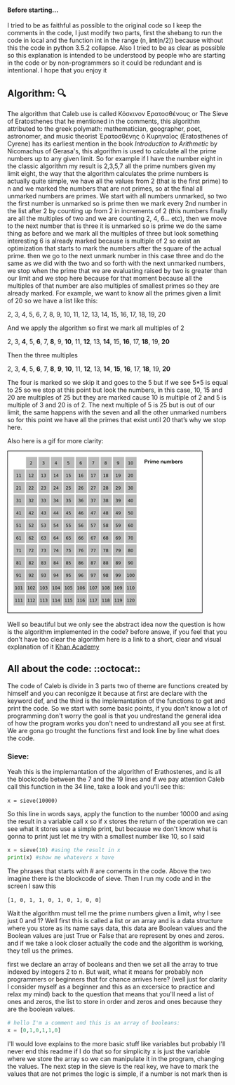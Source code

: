 #### Before starting...

I tried to be as faithful as possible to the original code so I keep the comments in the code, I just modify two parts, first the shebang to run the code in local and the function int in the range (n, **int**(n/2)) because without this the code in python 3.5.2 collapse. Also I tried to be as clear as possible so this explanation is intended to be understood by people who are starting in the code or by non-programmers so it could be redundant and is intentional. I hope that you enjoy it

## Algorithm: :mag:

The algorithm that Caleb use is called Κόσκινον Ερατοσθένους or The Sieve of Eratosthenes that he mentioned in the comments, this algorithm attributed to the greek polymath: mathematician, geographer, poet, astronomer, and music theorist Ἐρατοσθένης ὁ Κυρηναῖος (Eratosthenes of Cyrene) has its earliest mention in the book *Introduction to Arithmetic* by Nicomachus of Gerasa's, this algorithm is used to calculate all the prime numbers up to any given limit. So for example if I have the number eight in the classic algorithm my result is 2,3,5,7 all the prime numbers given my limit eight, the way that the algorithm calculates the prime numbers is actually quite simple, we have all the values from 2 (that is the first prime) to n and we marked the numbers that are not primes, so at the final all unmarked numbers are primes. We start with all numbers unmarked, so two the first number is unmarked so is prime then we mark every 2nd number in the list after 2 by counting up from 2 in increments of 2 (this numbers finally are all the multiples of two and we are counting 2, 4, 6... etc), then we move to the next number that is three it is unmarked so is prime we do the same thing as before and we mark all the multiples of three but look something interesting 6 is already marked because is multiple of 2 so exist an optimization that starts to mark the numbers after the square of the actual prime. then we go to the next unmark number in this case three and do the same as we did with the two and so forth with the next unmarked numbers, we stop when the prime that we are evaluating raised by two is greater than our limit and we stop here because for that moment because all the multiples of that number are also multiples of smallest primes so they are already marked. For example, we want to know all the primes given a limit of 20 so we have a list like this:

2, 3, 4, 5, 6, 7, 8, 9, 10, 11, 12, 13, 14, 15, 16, 17, 18, 19, 20

And we apply the algorithm so first we mark all multiples of 2 

2, 3, **4**, 5, **6**, 7, **8**, 9, **10**, 11, **12**, 13, **14**, 15, **16**, 17, **18**, 19, **20**

Then the three multiples

 2, 3, **4**, 5, **6**, 7, **8**, **9**, **10**, 11, **12**, 13, **14**, **15**, **16**, 17, **18**, 19, **20**

The four is marked so we skip it and goes to the 5 but if we see 5*5 is equal to 25 so we stop at this point but look the numbers, in this case, 10, 15 and 20 are multiples of 25 but they are marked cause 10 is multiple of 2 and 5 is multiple of 3 and 20 is of 2. The next multiple of 5 is 25 but is out of our limit, the same happens with the seven and all the other unmarked numbers so for this point we have all the primes that exist until 20 that’s why we stop here.

Also here is a gif for more clarity:

![](Sieve_of_Eratosthenes_animation.gif)

Well so beautiful but we only see the abstract idea now the question is how is the algorithm implemented in the code? before answe, if you feel that you don't have too clear the algorithm here is a link to a short, clear and visual explanation of it [Khan Academy](https://es.khanacademy.org/computing/computer-science/cryptography/comp-number-theory/v/sieve-of-eratosthenes-prime-adventure-part-4) 


## All about the code: ::octocat::

The code of Caleb is divide in 3 parts two of theme are functions created by himself and you can reconigze it because at first are declare with the keyword def, and the third is the implemantation of the functions to get and print the code. So we start with some basic points, if you don't know a lot of programming don't worry the goal is that you undrestand the general idea of how the program works you don't need to undrestand all you see at first. We are gona go trought the functions first and look line by line what does the code.

### Sieve:

Yeah this is the implemantation of the algorithm of Erathostenes, and is all the blockcode between the 7 and the 19 lines and if we pay attention Caleb call this function in the 34 line, take a look and you'll see this:

`x = sieve(10000)`

So this line in words says, apply the function to the number 10000 and asing the result in a variable call x so if x stores the return of the operation we can see what it stores use a simple print, but because we don't know what is gonna to print just let me try with a smallest number like 10, so I said

```python
x = sieve(10) #asing the result in x
print(x) #show me whatevers x have
```
The phrases that starts with # are coments in the code. Above the two imagine there is the blockcode of sieve. Then I run my code and in the screen I saw this

`[1, 0, 1, 1, 0, 1, 0, 1, 0, 0]`

Wait the algorithm must tell me the prime numbers given a limit, why I see just 0 and 1?
Well first this is called a list or an array and is a data structure where you store as its name says data, this data are Boolean values and the Boolean values are just True or False that are represent by ones and zeros. and if we take a look closer actually the code and the algorithm is working, they tell us the primes.  

first we declare an array of booleans and then we set all the array to true indexed by integers 2 to n. But wait, what it means for probably non programmers or beginners that for chance arrives here? (well just for clarity I consider myself as a beginner and this as an excersice to practice and relax my mind) back to the question that means that you'll need a list of ones and zeros, the list to store in order and zeros and ones because they are the boolean values.  
```python
# hello I'm a comment and this is an array of booleans:
x = [0,1,0,1,1,0] 
```
I'll would love explains to the more basic stuff like variables but probably I'll never end this readme if I do that so for simplicity x is just the variable where we store the array so we can manipulate it in the program, changing the values. The next step in the sieve is the real key, we have to mark the values that are not primes the logic is simple, if a number is not mark then is 